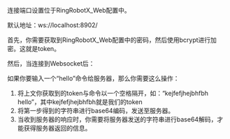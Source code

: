 连接端口设置位于RingRobotX_Web配置中。

默认地址：ws://localhost:8902/

首先，你需要获取到RingRobotX_Web配置中的密码，然后使用bcrypt进行加密。这就是token。

然后，当连接到Websocket后：

如果你要输入一个“hello”命令给服务器，那么你需要这么操作：

1. 将上文你获取到的token与命令以一个空格隔开，如：“kejfefjhejbhfbh hello”，其中kejfefjhejbhfbh就是我们的token
2. 将第一步得到的字符串进行base64编码，发送至服务器。
3. 当收到服务器的响应时，你需要将服务器发送的字符串进行base64解码，才能获得服务器返回的信息。